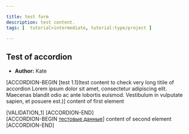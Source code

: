 ```yaml
---

title: test form
description: test content.
tags: [  tutorial>intermediate, tutorial:type/project ]

---
```


## Test of accordion
  - **Author:** Kate
  
[ACCORDION-BEGIN [test 1.1](test content to check very long titile of accordion Lorem ipsum dolor sit amet, consectetur adipiscing elit. Maecenas blandit odio ac ante lobortis euismod. Vestibulum in vulputate sapien, et posuere est.)]
content of first element

[VALIDATION_1]
[ACCORDION-END]   
[ACCORDION-BEGIN [тестовые данные]()]
content of second element
[ACCORDION-END]
